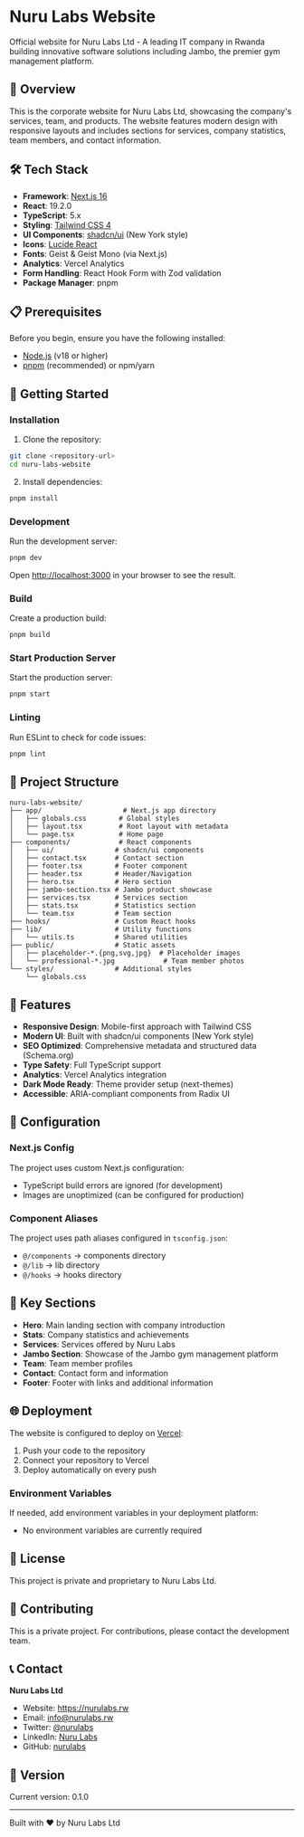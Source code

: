 # Nuru Labs Website

Official website for Nuru Labs Ltd - A leading IT company in Rwanda building innovative software solutions including Jambo, the premier gym management platform.

## 🚀 Overview

This is the corporate website for Nuru Labs Ltd, showcasing the company's services, team, and products. The website features modern design with responsive layouts and includes sections for services, company statistics, team members, and contact information.

## 🛠️ Tech Stack

- **Framework**: [Next.js 16](https://nextjs.org/)
- **React**: 19.2.0
- **TypeScript**: 5.x
- **Styling**: [Tailwind CSS 4](https://tailwindcss.com/)
- **UI Components**: [shadcn/ui](https://ui.shadcn.com/) (New York style)
- **Icons**: [Lucide React](https://lucide.dev/)
- **Fonts**: Geist & Geist Mono (via Next.js)
- **Analytics**: Vercel Analytics
- **Form Handling**: React Hook Form with Zod validation
- **Package Manager**: pnpm

## 📋 Prerequisites

Before you begin, ensure you have the following installed:

- [Node.js](https://nodejs.org/) (v18 or higher)
- [pnpm](https://pnpm.io/) (recommended) or npm/yarn

## 🏃 Getting Started

### Installation

1. Clone the repository:
```bash
git clone <repository-url>
cd nuru-labs-website
```

2. Install dependencies:
```bash
pnpm install
```

### Development

Run the development server:

```bash
pnpm dev
```

Open [http://localhost:3000](http://localhost:3000) in your browser to see the result.

### Build

Create a production build:

```bash
pnpm build
```

### Start Production Server

Start the production server:

```bash
pnpm start
```

### Linting

Run ESLint to check for code issues:

```bash
pnpm lint
```

## 📁 Project Structure

```
nuru-labs-website/
├── app/                    # Next.js app directory
│   ├── globals.css        # Global styles
│   ├── layout.tsx         # Root layout with metadata
│   └── page.tsx           # Home page
├── components/            # React components
│   ├── ui/               # shadcn/ui components
│   ├── contact.tsx       # Contact section
│   ├── footer.tsx        # Footer component
│   ├── header.tsx        # Header/Navigation
│   ├── hero.tsx          # Hero section
│   ├── jambo-section.tsx # Jambo product showcase
│   ├── services.tsx      # Services section
│   ├── stats.tsx         # Statistics section
│   └── team.tsx          # Team section
├── hooks/                # Custom React hooks
├── lib/                  # Utility functions
│   └── utils.ts          # Shared utilities
├── public/               # Static assets
│   ├── placeholder-*.{png,svg,jpg}  # Placeholder images
│   └── professional-*.jpg            # Team member photos
└── styles/               # Additional styles
    └── globals.css
```

## 🎨 Features

- **Responsive Design**: Mobile-first approach with Tailwind CSS
- **Modern UI**: Built with shadcn/ui components (New York style)
- **SEO Optimized**: Comprehensive metadata and structured data (Schema.org)
- **Type Safety**: Full TypeScript support
- **Analytics**: Vercel Analytics integration
- **Dark Mode Ready**: Theme provider setup (next-themes)
- **Accessible**: ARIA-compliant components from Radix UI

## 🔧 Configuration

### Next.js Config

The project uses custom Next.js configuration:
- TypeScript build errors are ignored (for development)
- Images are unoptimized (can be configured for production)

### Component Aliases

The project uses path aliases configured in `tsconfig.json`:
- `@/components` → components directory
- `@/lib` → lib directory
- `@/hooks` → hooks directory

## 📝 Key Sections

- **Hero**: Main landing section with company introduction
- **Stats**: Company statistics and achievements
- **Services**: Services offered by Nuru Labs
- **Jambo Section**: Showcase of the Jambo gym management platform
- **Team**: Team member profiles
- **Contact**: Contact form and information
- **Footer**: Footer with links and additional information

## 🌐 Deployment

The website is configured to deploy on [Vercel](https://vercel.com/):

1. Push your code to the repository
2. Connect your repository to Vercel
3. Deploy automatically on every push

### Environment Variables

If needed, add environment variables in your deployment platform:
- No environment variables are currently required

## 📄 License

This project is private and proprietary to Nuru Labs Ltd.

## 🤝 Contributing

This is a private project. For contributions, please contact the development team.

## 📞 Contact

**Nuru Labs Ltd**
- Website: https://nurulabs.rw
- Email: info@nurulabs.rw
- Twitter: [@nurulabs](https://twitter.com/nurulabs)
- LinkedIn: [Nuru Labs](https://linkedin.com/company/nurulabs)
- GitHub: [nurulabs](https://github.com/nurulabs)

## 🔄 Version

Current version: 0.1.0

---

Built with ❤️ by Nuru Labs Ltd
